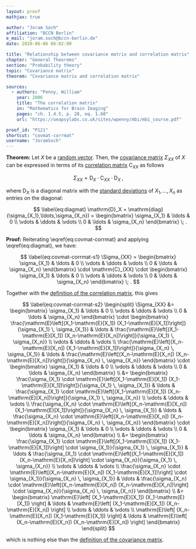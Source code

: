 ```yaml
---
layout: proof
mathjax: true

author: "Joram Soch"
affiliation: "BCCN Berlin"
e_mail: "joram.soch@bccn-berlin.de"
date: 2020-06-06 06:02:00

title: "Relationship between covariance matrix and correlation matrix"
chapter: "General Theorems"
section: "Probability theory"
topic: "Covariance matrix"
theorem: "Covariance matrix and correlation matrix"

sources:
  - authors: "Penny, William"
    year: 2006
    title: "The correlation matrix"
    in: "Mathematics for Brain Imaging"
    pages: "ch. 1.4.5, p. 28, eq. 1.60"
    url: "https://ueapsylabs.co.uk/sites/wpenny/mbi/mbi_course.pdf"

proof_id: "P121"
shortcut: "covmat-corrmat"
username: "JoramSoch"
---
```



**Theorem:** Let $X$ be a [random vector](/D/rvec). Then, the [covariance matrix](/D/covmat) $\Sigma_{XX}$ of $X$ can be expressed in terms of its [correlation matrix](/D/corrmat) $\mathrm{C}_{XX}$ as follows

$$ \label{eq:covmat-corrmat}
\Sigma_{XX} = \mathrm{D}_X \cdot \mathrm{C}_{XX} \cdot \mathrm{D}_X \; ,
$$

where $\mathrm{D}_X$ is a diagonal matrix with the [standard deviations](/D/std) of $X_1, \ldots, X_n$ as entries on the diagonal:

$$ \label{eq:diagmat}
\mathrm{D}_X = \mathrm{diag}(\sigma_{X_1},\ldots,\sigma_{X_n}) =
\begin{bmatrix}
\sigma_{X_1} & \ldots & 0 \\
\vdots & \ddots & \vdots \\
0 & \ldots & \sigma_{X_n}
\end{bmatrix} \; .
$$


**Proof:** Reiterating \eqref{eq:covmat-corrmat} and applying \eqref{eq:diagmat}, we have:

$$ \label{eq:covmat-corrmat-s1}
\Sigma_{XX} =
\begin{bmatrix}
\sigma_{X_1} & \ldots & 0 \\
\vdots & \ddots & \vdots \\
0 & \ldots & \sigma_{X_n}
\end{bmatrix} \cdot
\mathrm{C}_{XX} \cdot
\begin{bmatrix}
\sigma_{X_1} & \ldots & 0 \\
\vdots & \ddots & \vdots \\
0 & \ldots & \sigma_{X_n}
\end{bmatrix} \; .
$$

Together with the [definition of the correlation matrix](/D/corrmat), this gives

$$ \label{eq:covmat-corrmat-s2}
\begin{split}
\Sigma_{XX} &=
\begin{bmatrix}
\sigma_{X_1} & \ldots & 0 \\
\vdots & \ddots & \vdots \\
0 & \ldots & \sigma_{X_n}
\end{bmatrix} \cdot
\begin{bmatrix}
\frac{\mathrm{E}\left[(X_1-\mathrm{E}[X_1]) (X_1-\mathrm{E}[X_1])\right]}{\sigma_{X_1} \, \sigma_{X_1}} & \ldots & \frac{\mathrm{E}\left[(X_1-\mathrm{E}[X_1]) (X_n-\mathrm{E}[X_n])\right]}{\sigma_{X_1} \, \sigma_{X_n}} \\
\vdots & \ddots & \vdots \\
\frac{\mathrm{E}\left[(X_n-\mathrm{E}[X_n]) (X_1-\mathrm{E}[X_1])\right]}{\sigma_{X_n} \, \sigma_{X_1}} & \ldots & \frac{\mathrm{E}\left[(X_n-\mathrm{E}[X_n]) (X_n-\mathrm{E}[X_n])\right]}{\sigma_{X_n} \, \sigma_{X_n}}
\end{bmatrix} \cdot
\begin{bmatrix}
\sigma_{X_1} & \ldots & 0 \\
\vdots & \ddots & \vdots \\
0 & \ldots & \sigma_{X_n}
\end{bmatrix} \\
&=
\begin{bmatrix}
\frac{\sigma_{X_1} \cdot \mathrm{E}\left[(X_1-\mathrm{E}[X_1]) (X_1-\mathrm{E}[X_1])\right]}{\sigma_{X_1} \, \sigma_{X_1}} & \ldots & \frac{\sigma_{X_1} \cdot \mathrm{E}\left[(X_1-\mathrm{E}[X_1]) (X_n-\mathrm{E}[X_n])\right]}{\sigma_{X_1} \, \sigma_{X_n}} \\
\vdots & \ddots & \vdots \\
\frac{\sigma_{X_n} \cdot \mathrm{E}\left[(X_n-\mathrm{E}[X_n]) (X_1-\mathrm{E}[X_1])\right]}{\sigma_{X_n} \, \sigma_{X_1}} & \ldots & \frac{\sigma_{X_n} \cdot \mathrm{E}\left[(X_n-\mathrm{E}[X_n]) (X_n-\mathrm{E}[X_n])\right]}{\sigma_{X_n} \, \sigma_{X_n}}
\end{bmatrix} \cdot
\begin{bmatrix}
\sigma_{X_1} & \ldots & 0 \\
\vdots & \ddots & \vdots \\
0 & \ldots & \sigma_{X_n}
\end{bmatrix} \\
&=
\begin{bmatrix}
\frac{\sigma_{X_1} \cdot \mathrm{E}\left[(X_1-\mathrm{E}[X_1]) (X_1-\mathrm{E}[X_1])\right] \cdot \sigma_{X_1}}{\sigma_{X_1} \, \sigma_{X_1}} & \ldots & \frac{\sigma_{X_1} \cdot \mathrm{E}\left[(X_1-\mathrm{E}[X_1]) (X_n-\mathrm{E}[X_n])\right] \cdot \sigma_{X_n}}{\sigma_{X_1} \, \sigma_{X_n}} \\
\vdots & \ddots & \vdots \\
\frac{\sigma_{X_n} \cdot \mathrm{E}\left[(X_n-\mathrm{E}[X_n]) (X_1-\mathrm{E}[X_1])\right] \cdot \sigma_{X_1}}{\sigma_{X_n} \, \sigma_{X_1}} & \ldots & \frac{\sigma_{X_n} \cdot \mathrm{E}\left[(X_n-\mathrm{E}[X_n]) (X_n-\mathrm{E}[X_n])\right] \cdot \sigma_{X_n}}{\sigma_{X_n} \, \sigma_{X_n}}
\end{bmatrix} \\
&=
\begin{bmatrix}
\mathrm{E}\left[ (X_1-\mathrm{E}[X_1]) (X_1-\mathrm{E}[X_1]) \right] & \ldots & \mathrm{E}\left[ (X_1-\mathrm{E}[X_1]) (X_n-\mathrm{E}[X_n]) \right] \\
\vdots & \ddots & \vdots \\
\mathrm{E}\left[ (X_n-\mathrm{E}[X_n]) (X_1-\mathrm{E}[X_1]) \right] & \ldots & \mathrm{E}\left[ (X_n-\mathrm{E}[X_n]) (X_n-\mathrm{E}[X_n]) \right]
\end{bmatrix}
\end{split}
$$

which is nothing else than the [definition of the covariance matrix](/D/covmat).